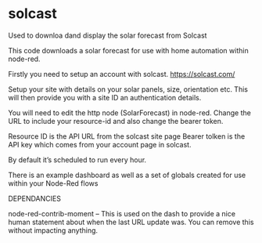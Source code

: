 # solcast
Used to downloa dand display the solar forecast from Solcast

This code downloads a solar forecast for use with home automation within node-red.

Firstly you need to setup an account with solcast.
https://solcast.com/

Setup your site with details on your solar panels, size, orientation etc.  This will then provide you with a site ID an authentication details.

You will need to edit the http node (SolarForecast) in node-red.  Change the URL to include your resource-id and also change the bearer token.

Resource ID is the API URL from the solcast site page
Bearer tolken is the API key which comes from your account page in solcast.

By default it’s scheduled to run every hour.

There is an example dashboard as well as a set of globals created for use within your Node-Red flows

DEPENDANCIES

node-red-contrib-moment – This is used on the dash to provide a nice human statement about when the last URL update was.  You can remove this without impacting anything.
